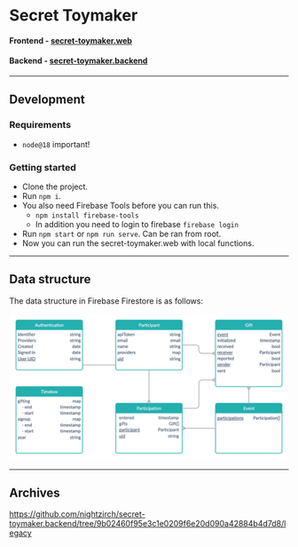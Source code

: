 # Secret Toymaker

#### Frontend - [secret-toymaker.web](https://github.com/nightzirch/secret-toymaker.web)

#### Backend - [secret-toymaker.backend](https://github.com/nightzirch/secret-toymaker.backend)

---

## Development

### Requirements

- `node@18` important!

### Getting started

- Clone the project.
- Run `npm i`.
- You also need Firebase Tools before you can run this.
    - `npm install firebase-tools`
    - In addition you need to login to firebase `firebase login`
- Run `npm start` or `npm run serve`. Can be ran from root.
- Now you can run the secret-toymaker.web with local functions.


---

## Data structure

The data structure in Firebase Firestore is as follows:

![UML of data structure](./documentation/secret_toymaker_data_structure.png)


----

## Archives

https://github.com/nightzirch/secret-toymaker.backend/tree/9b02460f95e3c1e0209f6e20d090a42884b4d7d8/legacy